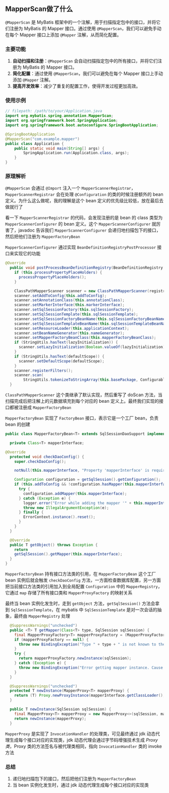 ## MapperScan做了什么

`@MapperScan` 是 MyBatis 框架中的一个注解，用于扫描指定包中的接口，并将它们注册为 MyBatis 的 Mapper 接口。通过使用 `@MapperScan`，我们可以避免手动在每个 Mapper 接口上添加 `@Mapper` 注解，从而简化配置。

### 主要功能

1. **自动扫描和注册**：`@MapperScan` 会自动扫描指定包中的所有接口，并将它们注册为 MyBatis 的 Mapper 接口。
2. **简化配置**：通过使用 `@MapperScan`，我们可以避免在每个 Mapper 接口上手动添加 `@Mapper` 注解。
3. **提高开发效率**：减少了重复的配置工作，使得开发过程更加高效。

### 使用示例

```java
// filepath: /path/to/your/Application.java
import org.mybatis.spring.annotation.MapperScan;
import org.springframework.boot.SpringApplication;
import org.springframework.boot.autoconfigure.SpringBootApplication;

@SpringBootApplication
@MapperScan("com.example.mapper")
public class Application {
    public static void main(String[] args) {
        SpringApplication.run(Application.class, args);
    }
}
```

### 原理解析

`@MapperScan` 会通过 `@Import` 注入一个 `MapperScannerRegistrar`，`MapperScannerRegistrar` 会在处理 `@Configuration` 的类的时候注册额外的 bean 定义。为什么这么做呢，我的理解是这个 bean 定义的优先级比较低，放在最后去做就行了

看一下 `MapperScannerRegistrar` 的代码，会发现注册的是 bean 的 class 类型为 `MapperScannerConfigurer` 的 bean 定义。这个 `MapperScannerConfigurer` 就厉害了，javadoc 告诉我们 `MapperScannerConfigurer` 会递归地扫描包下的接口，然后把他们注册为 `MapperFactoryBean`

`MapperScannerConfigurer` 通过实现 `BeanDefinitionRegistryPostProcessor` 接口来实现它的功能

```java
@Override
  public void postProcessBeanDefinitionRegistry(BeanDefinitionRegistry registry) {
    if (this.processPropertyPlaceHolders) {
      processPropertyPlaceHolders();
    }

    ClassPathMapperScanner scanner = new ClassPathMapperScanner(registry);
    scanner.setAddToConfig(this.addToConfig);
    scanner.setAnnotationClass(this.annotationClass);
    scanner.setMarkerInterface(this.markerInterface);
    scanner.setSqlSessionFactory(this.sqlSessionFactory);
    scanner.setSqlSessionTemplate(this.sqlSessionTemplate);
    scanner.setSqlSessionFactoryBeanName(this.sqlSessionFactoryBeanName);
    scanner.setSqlSessionTemplateBeanName(this.sqlSessionTemplateBeanName);
    scanner.setResourceLoader(this.applicationContext);
    scanner.setBeanNameGenerator(this.nameGenerator);
    scanner.setMapperFactoryBeanClass(this.mapperFactoryBeanClass);
    if (StringUtils.hasText(lazyInitialization)) {
      scanner.setLazyInitialization(Boolean.valueOf(lazyInitialization));
    }
    if (StringUtils.hasText(defaultScope)) {
      scanner.setDefaultScope(defaultScope);
    }
    scanner.registerFilters();
    scanner.scan(
        StringUtils.tokenizeToStringArray(this.basePackage, ConfigurableApplicationContext.CONFIG_LOCATION_DELIMITERS));
  }
```

`ClassPathMapperScanner` 这个类继承了默认实现，然后重写了 doScan 方法，当扫描完成后把注解上的元数据填充到每个对应的 bean 定义上。最终我们实现的接口都被注册成 `MapperFactoryBean`

`MapperFactoryBean` 实现了 `FactoryBean` 接口，表示它是一个工厂 bean，负责 bean 的创建

```java
public class MapperFactoryBean<T> extends SqlSessionDaoSupport implements FactoryBean<T> {

  private Class<T> mapperInterface;

@Override
  protected void checkDaoConfig() {
    super.checkDaoConfig();

    notNull(this.mapperInterface, "Property 'mapperInterface' is required");

    Configuration configuration = getSqlSession().getConfiguration();
    if (this.addToConfig && !configuration.hasMapper(this.mapperInterface)) {
      try {
        configuration.addMapper(this.mapperInterface);
      } catch (Exception e) {
        logger.error("Error while adding the mapper '" + this.mapperInterface + "' to configuration.", e);
        throw new IllegalArgumentException(e);
      } finally {
        ErrorContext.instance().reset();
      }
    }
  }

  @Override
  public T getObject() throws Exception {
    return 
    getSqlSession().getMapper(this.mapperInterface);
  }
}
```

`MapperFactoryBean` 持有接口方法类的引用，在 `MapperFactoryBean` 这个工厂 bean 实例后就会触发 `checkDaoConfig` 方法，一方面检查数据库配置，另一方面把当前接口方法类的引用加入到全局配置 `Configuration` 中的 `MapperRegistry`，它通过 `map` 存储了所有接口类和 `MapperProxyFactory` 的映射关系

最终当 bean 实例化发生时，走到 `getObject` 方法，`getSqlSession()` 方法会拿到 `SqlSessionTemplate`，在 mybatis 中 `SqlSessionTemplate` 是对一次会话的抽象，最终由 `MapperRegistry` 处理

```java
  @SuppressWarnings("unchecked")
  public <T> T getMapper(Class<T> type, SqlSession sqlSession) {
    final MapperProxyFactory<T> mapperProxyFactory = (MapperProxyFactory<T>) knownMappers.get(type);
    if (mapperProxyFactory == null) {
      throw new BindingException("Type " + type + " is not known to the MapperRegistry.");
    }
    try {
      return mapperProxyFactory.newInstance(sqlSession);
    } catch (Exception e) {
      throw new BindingException("Error getting mapper instance. Cause: " + e, e);
    }
  }
```

```java
  @SuppressWarnings("unchecked")
  protected T newInstance(MapperProxy<T> mapperProxy) {
    return (T) Proxy.newProxyInstance(mapperInterface.getClassLoader(), new Class[] { mapperInterface }, mapperProxy);
  }

  public T newInstance(SqlSession sqlSession) {
    final MapperProxy<T> mapperProxy = new MapperProxy<>(sqlSession, mapperInterface, methodCache);
    return newInstance(mapperProxy);
  }
```

`MapperProxy` 是实现了 `InvocationHandler` 的处理类，可见最终通过 jdk 动态代理生成每个接口对应的实现类，jdk 动态代理会通过字节码增强技术生成 $Proxy 类，$Proxy 类的方法签名与被代理类相同，指向 `InvocationHandler` 类的 invoke 方法

### 总结

1. 递归地扫描包下的接口，然后把他们注册为 `MapperFactoryBean`
2. 当 bean 实例化发生时，通过 jdk 动态代理生成每个接口对应的实现类